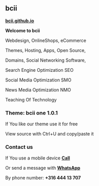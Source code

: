 ## <strong>bcii</strong>
<a href="https://bcii.github.io/"><strong>bcii.github.io</strong></a>
  
<strong>Welcome to bcii</strong>

Webdesign, OnlineShops, eCommerce

Themes, Hosting, Apps, Open Source,

Domains, Social Networking Software,

Search Engine Optimization SEO

Social Media Optimization SMO

News Media Optimization NMO

Teaching Of Technology

### <strong>Theme: bcii one 1.0.1</strong>
If You like our theme use it for free

View source with Ctrl+U and copy/paste it

### <strong>Contact us</strong>
If You use a mobile device <a href="tel:31644413707"><strong>Call</strong></a>

Or send a message with <a href="https://wa.me/31644413707" target="_blank" rel="noopener"><strong>WhatsApp</strong></a>

By phone number: <strong>+316 444 13 707</strong>
